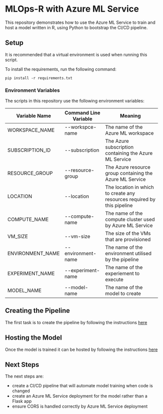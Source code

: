 # MLOps-R with Azure ML Service
This repository demonstrates how to use the Azure ML Service to train 
and host a model written in R, using Python to bootstrap the CI/CD 
pipeline.

## Setup
It is recommended that a virtual environment is used when running this script.

To install the requirements, run the following command:
```
pip install -r requirements.txt
```

### Environment Variables
The scripts in this repository use the following environment variables:

|Variable Name|Command Line Variable|Meaning|
|-|-|-|
|WORKSPACE_NAME|--workspce-name|The name of the Azure ML workspace
|SUBSCRIPTION_ID|--subscription|The Azure subscription containing the Azure ML Service
|RESOURCE_GROUP|--resource-group|The Azure resource group containing the Azure ML Service
|LOCATION|--location|The location in which to create any resources required by this pipeline
|COMPUTE_NAME|--compute-name|The name of the compute cluster used by Azure ML Service
|VM_SIZE|--vm-size|The size of the VMs that are provisioned
|ENVIRONMENT_NAME|--environment-name|The name of the environment utilised by the pipeline
|EXPERIMENT_NAME|--experiment-name|The name of the experiement to execute
|MODEL_NAME|--model-name|The name of the model to create

## Creating the Pipeline
The first task is to create the pipeline by following the instructions [here](src/mlops/pipeline/README.md)

## Hosting the Model
Once the model is trained it can be hosted by following the instructions [here](src/mlops/hosting/README.md)

## Next Steps
The next steps are:
* create a CI/CD pipeline that will automate model training when code is changed
* create an Azure ML Service deployment for the model rather than a Flask app
* ensure CORS is handled correctly by Azure ML Service deployment
